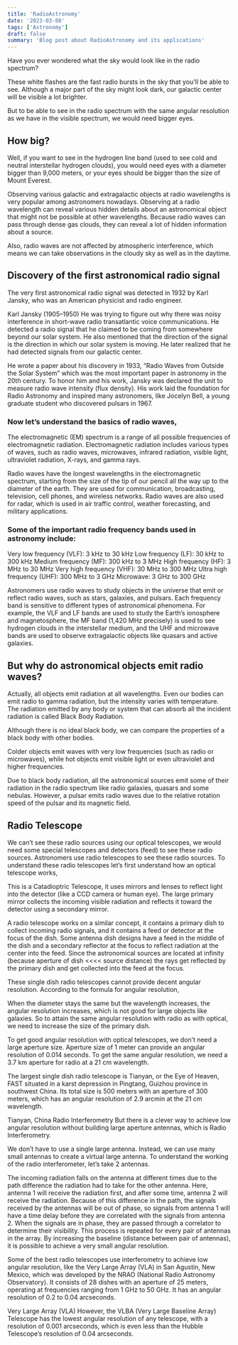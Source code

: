 ```yaml
---
title: 'RadioAstronomy'
date: '2023-03-08'
tags: ['Astronomy']
draft: false
summary: 'Blog post about RadioAstronomy and its applications'
--- 
```

Have you ever wondered what the sky would look like in the radio spectrum?


These white flashes are the fast radio bursts in the sky that you'll be able to see. Although a major part of the sky might look dark, our galactic center will be visible a lot brighter.

But to be able to see in the radio spectrum with the same angular resolution as we have in the visible spectrum, we would need bigger eyes.

## How big?

Well, if you want to see in the hydrogen line band (used to see cold and neutral interstellar hydrogen clouds), you would need eyes with a diameter bigger than 9,000 meters, or your eyes should be bigger than the size of Mount Everest.

Observing various galactic and extragalactic objects at radio wavelengths is very popular among astronomers nowadays. Observing at a radio wavelength can reveal various hidden details about an astronomical object that might not be possible at other wavelengths. Because radio waves can pass through dense gas clouds, they can reveal a lot of hidden information about a source.

Also, radio waves are not affected by atmospheric interference, which means we can take observations in the cloudy sky as well as in the daytime.


## Discovery of the first astronomical radio signal
The very first astronomical radio signal was detected in 1932 by Karl Jansky, who was an American physicist and radio engineer.

Karl Jansky (1905–1950)
He was trying to figure out why there was noisy interference in short-wave radio transatlantic voice communications. He detected a radio signal that he claimed to be coming from somewhere beyond our solar system. He also mentioned that the direction of the signal is the direction in which our solar system is moving.
He later realized that he had detected signals from our galactic center.

He wrote a paper about his discovery in 1933, “Radio Waves from Outside the Solar System” which was the most important paper in astronomy in the 20th century. To honor him and his work, Jansky was declared the unit to measure radio wave intensity (flux density).
His work laid the foundation for Radio Astronomy and inspired many astronomers, like Jocelyn Bell, a young graduate student who discovered pulsars in 1967.

### Now let’s understand the basics of radio waves,
The electromagnetic (EM) spectrum is a range of all possible frequencies of electromagnetic radiation. Electromagnetic radiation includes various types of waves, such as radio waves, microwaves, infrared radiation, visible light, ultraviolet radiation, X-rays, and gamma rays.


Radio waves have the longest wavelengths in the electromagnetic spectrum, starting from the size of the tip of our pencil all the way up to the diameter of the earth. They are used for communication, broadcasting, television, cell phones, and wireless networks. Radio waves are also used for radar, which is used in air traffic control, weather forecasting, and military applications.

### Some of the important radio frequency bands used in astronomy include:

Very low frequency (VLF): 3 kHz to 30 kHz
Low frequency (LF): 30 kHz to 300 kHz
Medium frequency (MF): 300 kHz to 3 MHz
High frequency (HF): 3 MHz to 30 MHz
Very high frequency (VHF): 30 MHz to 300 MHz
Ultra high frequency (UHF): 300 MHz to 3 GHz
Microwave: 3 GHz to 300 GHz


Astronomers use radio waves to study objects in the universe that emit or reflect radio waves, such as stars, galaxies, and pulsars. Each frequency band is sensitive to different types of astronomical phenomena. For example, the VLF and LF bands are used to study the Earth’s ionosphere and magnetosphere, the MF band (1,420 MHz precisely) is used to see hydrogen clouds in the interstellar medium, and the UHF and microwave bands are used to observe extragalactic objects like quasars and active galaxies.

## But why do astronomical objects emit radio waves?
Actually, all objects emit radiation at all wavelengths. Even our bodies can emit radio to gamma radiation, but the intensity varies with temperature. The radiation emitted by any body or system that can absorb all the incident radiation is called Black Body Radiation.


Although there is no ideal black body, we can compare the properties of a black body with other bodies.

Colder objects emit waves with very low frequencies (such as radio or microwaves), while hot objects emit visible light or even ultraviolet and higher frequencies.

Due to black body radiation, all the astronomical sources emit some of their radiation in the radio spectrum like radio galaxies, quasars and some nebulas. However, a pulsar emits radio waves due to the relative rotation speed of the pulsar and its magnetic field.

## Radio Telescope
We can’t see these radio sources using our optical telescopes, we would need some special telescopes and detectors (feed) to see these radio sources. Astronomers use radio telescopes to see these radio sources. To understand these radio telescopes let’s first understand how an optical telescope works,


This is a Catadioptric Telescope, it uses mirrors and lenses to reflect light into the detector (like a CCD camera or human eye). The large primary mirror collects the incoming visible radiation and reflects it toward the detector using a secondary mirror.


A radio telescope works on a similar concept, it contains a primary dish to collect incoming radio signals, and it contains a feed or detector at the focus of the dish. Some antenna dish designs have a feed in the middle of the dish and a secondary reflector at the focus to reflect radiation at the center into the feed. Since the astronomical sources are located at infinity (because aperture of dish <<<< source distance) the rays get reflected by the primary dish and get collected into the feed at the focus.

These single dish radio telescopes cannot provide decent angular resolution. According to the formula for angular resolution,


When the diameter stays the same but the wavelength increases, the angular resolution increases, which is not good for large objects like galaxies. So to attain the same angular resolution with radio as with optical, we need to increase the size of the primary dish.

To get good angular resolution with optical telescopes, we don’t need a large aperture size. Aperture size of 1 meter can provide an angular resolution of 0.014 seconds. To get the same angular resolution, we need a 3.7 km aperture for radio at a 21 cm wavelength.

The largest single dish radio telescope is Tianyan, or the Eye of Heaven, FAST situated in a karst depression in Pingtang, Guizhou province in southwest China. Its total size is 500 meters with an aperture of 300 meters, which has an angular resolution of 2.9 arcmin at the 21 cm wavelength.


Tianyan, China
Radio Interferometry
But there is a clever way to achieve low angular resolution without building large aperture antennas, which is Radio Interferometry.

We don’t have to use a single large antenna. Instead, we can use many small antennas to create a virtual large antenna. To understand the working of the radio interferometer, let’s take 2 antennas.


The incoming radiation falls on the antenna at different times due to the path difference the radiation had to take for the other antenna. Here, antenna 1 will receive the radiation first, and after some time, antenna 2 will receive the radiation. Because of this difference in the path, the signals received by the antennas will be out of phase, so signals from antenna 1 will have a time delay before they are correlated with the signals from antenna 2. When the signals are in phase, they are passed through a correlator to determine their visibility. This process is repeated for every pair of antennas in the array. By increasing the baseline (distance between pair of antennas), it is possible to achieve a very small angular resolution.

Some of the best radio telescopes use interferometry to achieve low angular resolution, like the Very Large Array (VLA) in San Agustin, New Mexico, which was developed by the NRAO (National Radio Astronomy Observatory). It consists of 28 dishes with an aperture of 25 meters, operating at frequencies ranging from 1 GHz to 50 GHz. It has an angular resolution of 0.2 to 0.04 arcseconds.


Very Large Array (VLA)
However, the VLBA (Very Large Baseline Array) Telescope has the lowest angular resolution of any telescope, with a resolution of 0.001 arcseconds, which is even less than the Hubble Telescope’s resolution of 0.04 arcseconds.